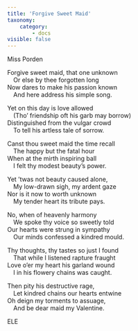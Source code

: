```yaml
---
title: 'Forgive Sweet Maid'
taxonomy:
    category:
        - docs
visible: false
---
```


<div class="author">Miss Porden</div>

Forgive sweet maid, that one unknown  
&emsp;Or else by thee forgotten long  
Now dares to make his passion known  
&emsp;And here address his simple song.  

Yet on this day is love allowed  
&emsp;(Tho’ friendship oft his garb may borrow)  
Distinguished from the vulgar crowd  
&emsp;To tell his artless tale of sorrow.  

Canst thou sweet maid the time recall  
&emsp;The happy but the fatal hour  
When at the mirth inspiring ball  
&emsp;I felt thy modest beauty’s power.  

Yet ’twas not beauty caused alone,  
&emsp;My low-drawn sigh, my ardent gaze  
Nor is it now to worth unknown  
&emsp;My tender heart its tribute pays.  

No, when of heavenly harmony  
&emsp;We spoke thy voice so sweetly told  
Our hearts were strung in sympathy  
&emsp;Our minds confessed a kindred mould.  

Thy thoughts, thy tastes so just I found  
&emsp;That while I listened rapture fraught  
Love o’er my heart his garland wound  
&emsp;I in his flowery chains was caught.

Then pity his destructive rage,  
&emsp;Let kindred chains our hearts entwine  
Oh deign my torments to assuage,  
&emsp;And be dear maid my Valentine.

ELE
